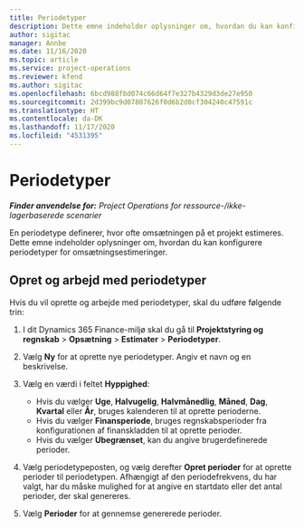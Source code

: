 ```yaml
---
title: Periodetyper
description: Dette emne indeholder oplysninger om, hvordan du kan konfigurere periodetyper for omsætningsestimeringer.
author: sigitac
manager: Annbe
ms.date: 11/16/2020
ms.topic: article
ms.service: project-operations
ms.reviewer: kfend
ms.author: sigitac
ms.openlocfilehash: 6bcd988fbd074c66d64f7e327b4329d3de27e950
ms.sourcegitcommit: 2d399bc9d07807626f0d6b2d0cf304240c47591c
ms.translationtype: HT
ms.contentlocale: da-DK
ms.lasthandoff: 11/17/2020
ms.locfileid: "4531395"
---
```

# <a name="period-types"></a>Periodetyper

_**Finder anvendelse for:** Project Operations for ressource-/ikke-lagerbaserede scenarier_

En periodetype definerer, hvor ofte omsætningen på et projekt estimeres. Dette emne indeholder oplysninger om, hvordan du kan konfigurere periodetyper for omsætningsestimeringer. 

## <a name="create-and-work-with-period-types"></a>Opret og arbejd med periodetyper
Hvis du vil oprette og arbejde med periodetyper, skal du udføre følgende trin:

1. I dit Dynamics 365 Finance-miljø skal du gå til **Projektstyring og regnskab** > **Opsætning** > **Estimater** > **Periodetyper**.
2. Vælg **Ny** for at oprette nye periodetyper. Angiv et navn og en beskrivelse.
3. Vælg en værdi i feltet **Hyppighed**:

    - Hvis du vælger **Uge**, **Halvugelig**, **Halvmånedlig**, **Måned**, **Dag**, **Kvartal** eller **År**, bruges kalenderen til at oprette perioderne. 
    - Hvis du vælger **Finansperiode**, bruges regnskabsperioder fra konfigurationen af finanskladden til at oprette perioder.
    - Hvis du vælger **Ubegrænset**, kan du angive brugerdefinerede perioder.
4. Vælg periodetypeposten, og vælg derefter **Opret perioder** for at oprette perioder til periodetypen. Afhængigt af den periodefrekvens, du har valgt, har du måske mulighed for at angive en startdato eller det antal perioder, der skal genereres.
5. Vælg **Perioder** for at gennemse genererede perioder.

